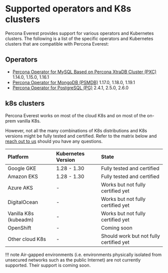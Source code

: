 # Supported operators and K8s clusters

Percona Everest provides support for various operators and Kubernetes clusters. The following is a list of the specific operators and Kubernetes clusters that are compatible with Percona Everest:

## Operators

* [Percona Operator for MySQL Based on Percona XtraDB Cluster (PXC)](https://docs.percona.com/percona-operator-for-mysql/pxc/) 1.14.0, 1.15.0, 1.16.1
* [Percona Operator for MongoDB (PSMDB)](https://docs.percona.com/percona-operator-for-mongodb/) 1.17.0, 1.18.0, 1.19.1
* [Percona Operator for PostgreSQL (PG)](https://docs.percona.com/percona-operator-for-postgresql/2.0/) 2.4.1, 2.5.0, 2.6.0

## k8s clusters

Percona Everest works on most of the cloud K8s and on most of the on-prem vanilla K8s.

However, not all the many combinations of K8s distributions and K8s versions might be fully tested and certified. Refer to the matrix below and [reach out to us](SetupPrereqs.md#get-expert-help) should you have any questions.

| Platform              | Kubernetes Version | State                                   |
|:----------------------|:-------------------|:----------------------------------------|
| Google GKE            | 1.28 - 1.30        | Fully tested and certified                |
| Amazon EKS            | 1.28 - 1.30        | Fully tested and certified                |
| Azure AKS             | -                  | Works but not fully certified yet       |
| DigitalOcean          | -                  | Works but not fully certified yet       |
| Vanilla K8s (kubeadm) | -                  | Works but not fully certified yet       |
| OpenShift             | -                  | Coming soon                             |
| Other cloud K8s       | -                  | Should work but not fully certified yet |

!!! note
    Air-gapped environments (i.e. environments physically isolated from unsecured networks such as the public Internet) are not currently supported. Their support is coming soon.

